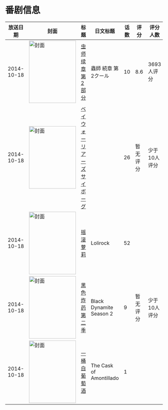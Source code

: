 # 番剧信息

|放送日期|封面|标题|日文标题|话数|评分|评分人数|
|---|---|---|---|---|---|---|
|2014-10-18|<img src="//lain.bgm.tv/pic/cover/c/9c/c7/106207_z8288.jpg" alt="封面" style="width:150px;height:200px;object-fit:cover;">|[虫师 续章 第2部分](https://bangumi.tv/subject/106207)|蟲師 続章 第2クール|10|8.6|3693人评分|
|2014-10-18|<img src="//lain.bgm.tv/pic/cover/c/f5/a6/129731_kFBCZ.jpg" alt="封面" style="width:150px;height:200px;object-fit:cover;">|[ベイウォーリアーズ サイボーグ](https://bangumi.tv/subject/129731)||26|暂无评分|少于10人评分|
|2014-10-18|<img src="//lain.bgm.tv/pic/cover/c/0d/d9/424413_3DPMD.jpg" alt="封面" style="width:150px;height:200px;object-fit:cover;">|[摇滚萝莉](https://bangumi.tv/subject/424413)|Lolirock|52|||
|2014-10-18|<img src="//lain.bgm.tv/pic/cover/c/44/56/425358_aSAfu.jpg" alt="封面" style="width:150px;height:200px;object-fit:cover;">|[黑色炸药 第二季](https://bangumi.tv/subject/425358)|Black Dynamite Season 2|9|暂无评分|少于10人评分|
|2014-10-18|<img src="//lain.bgm.tv/pic/cover/c/0e/d1/465171_48xgR.jpg" alt="封面" style="width:150px;height:200px;object-fit:cover;">|[一桶白葡萄酒](https://bangumi.tv/subject/465171)|The Cask of Amontillado|1|||

